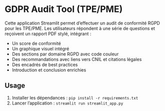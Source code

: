 # GDPR Audit Tool (TPE/PME)

Cette application Streamlit permet d’effectuer un audit de conformité RGPD pour les TPE/PME. Les utilisateurs répondent à une série de questions et reçoivent un rapport PDF stylé, intégrant :
- Un score de conformité
- Un graphique visuel intégré
- Des sections par domaine RGPD avec code couleur
- Des recommandations avec liens vers CNIL et citations légales
- Des encadrés de best practices
- Introduction et conclusion enrichies

## Usage
1. Installer les dépendances : `pip install -r requirements.txt`
2. Lancer l’application : `streamlit run streamlit_app.py`
